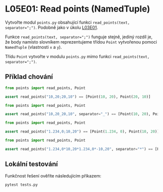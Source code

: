 # L05E01: Read points (NamedTuple)
Vytvořte modul `points.py` obsahující funkci `read_points(text, separator=";")`. Podobně jako v úkolu [L03E01](https://github.com/kmi-jp/template-L03E01).

Funkce `read_points(text, separator=";")` funguje stejně, jediný rozdíl je, že body namísto slovníkem reprezentujeme třídou `Point` vytvořenou pomoci `NamedTuple` (vlastnosti `x` a `y`).

Třídu `Point` vytvořte v modulu `points.py` mimo funkci `read_points(text, separator=";")`.

## Příklad chování
```python
from points import read_points, Point

assert read_points("10,20;20,10") == [Point(10, 20), Point(20, 10)]
```

```python
from points import read_points, Point

assert read_points("10,20_20,10", separator="_") == [Point(10, 20), Point(20, 10)]
```

```python
from points import read_points, Point

assert read_points("1.234,0;10,20") == [Point(1.234, 0), Point(10, 20)]
```

```python
from points import read_points, Point

assert read_points("1.234,0*10,20*1.234,0*-10,20", separator="*") == [Point(1.234, 0), Point(10, 20), Point(1.234, 0), Point(-10, 20)]
```

## Lokální testování
Funkčnost řešení ověříte následujícím příkazem:

```bash
pytest tests.py
```